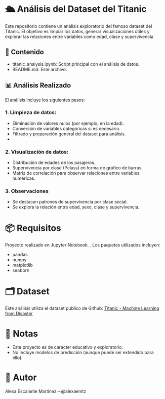 # 🛳️ Análisis del Dataset del Titanic
Este repositorio contiene un análisis exploratorio del famoso dataset del Titanic. El objetivo es limpiar los datos, generar visualizaciones útiles y explorar las relaciones entre variables como edad, clase y supervivencia.

## 📂 Contenido
- titanic_analysis.ipynb: Script principal con el análisis de datos.
- README.md: Este archivo.  

## 📊 Análisis Realizado
El análisis incluye los siguientes pasos:

### 1. Limpieza de datos:
- Eliminación de valores nulos (por ejemplo, en la edad).
- Conversión de variables categóricas si es necesario.
- Filtrado y preparación general del dataset para análisis.
- 
### 2. Visualización de datos:
- Distribución de edades de los pasajeros.
- Supervivencia por clase (Pclass) en forma de gráfico de barras.
- Matriz de correlación para observar relaciones entre variables numéricas.

### 3. Observaciones
- Se destacan patrones de supervivencia por clase social.
- Se explora la relación entre edad, sexo, clase y supervivencia.

# 📦 Requisitos
Proyecto realizado en Jupyter Notebook. . Los paquetes utilizados incluyen:
- pandas
- numpy
- matplotlib
- seaborn

# 🗂️ Dataset
Este análisis utiliza el dataset público de Github: [Titanic - Machine Learning from Disaster](https://raw.githubusercontent.com/datasciencedojo/datasets/master/titanic.csv)

# 📌 Notas
- Este proyecto es de carácter educativo y exploratorio.
- No incluye modelos de predicción (aunque puede ser extendido para ello).

# 🧠 Autor
Alexa Escalante Martínez – @alexaemtz
